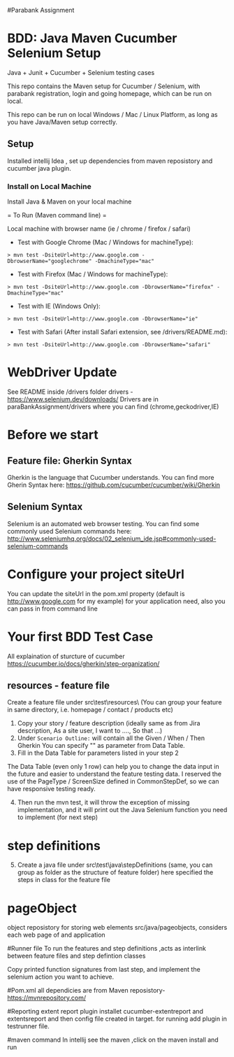 #Parabank Assignment

# BDD: Java Maven Cucumber Selenium Setup

Java + Junit + Cucumber + Selenium testing cases

This repo contains the Maven setup for Cucumber / Selenium, with parabank registration, login and going homepage, which can be run on local.

This repo can be run on local Windows / Mac / Linux Platform, as long as you have Java/Maven setup correctly.

## Setup
Installed intellij Idea ,
set up dependencies from maven reposistory and cucumber java plugin.

### Install on Local Machine

Install Java & Maven on your local machine

= To Run (Maven command line) =

Local machine with browser name (ie / chrome / firefox / safari)

- Test with Google Chrome (Mac / Windows for machineType):
```
> mvn test -DsiteUrl=http://www.google.com -DbrowserName="googlechrome" -DmachineType="mac"
```

- Test with Firefox (Mac / Windows for machineType):
```
> mvn test -DsiteUrl=http://www.google.com -DbrowserName="firefox" -DmachineType="mac"
```

- Test with IE (Windows Only):
```
> mvn test -DsiteUrl=http://www.google.com -DbrowserName="ie"
```

- Test with Safari (After install Safari extension, see /drivers/README.md):
```
> mvn test -DsiteUrl=http://www.google.com -DbrowserName="safari"
```

# WebDriver Update
See README inside /drivers folder
drivers - https://www.selenium.dev/downloads/
Drivers are in paraBankAssignment/drivers where you can find (chrome,geckodriver,IE)

# Before we start

## Feature file: Gherkin Syntax
Gherkin is the language that Cucumber understands. You can find more Gherin Syntax here:
https://github.com/cucumber/cucumber/wiki/Gherkin

## Selenium Syntax
Selenium is an automated web browser testing. You can find some commonly used Selenium commands here:
http://www.seleniumhq.org/docs/02_selenium_ide.jsp#commonly-used-selenium-commands

# Configure your project siteUrl
You can update the siteUrl in the pom.xml property (default is http://www.google.com for my example) for your application need, also you can pass in from command line

# Your first BDD Test Case
All explaination of sturcture of cucumber 
https://cucumber.io/docs/gherkin/step-organization/

## resources - feature file
Create a feature file under src\test\resources\ (You can group your feature in same directory, i.e. homepage / contact / products etc)

1. Copy your story / feature description (ideally same as from Jira description, As a site user, I want to ...., So that ...)
2. Under `Scenario Outline:` will contain all the Given / When / Then Gherkin
You can specify "<keyword>" as parameter from Data Table.
3. Fill in the Data Table for parameters listed in your step 2

The Data Table (even only 1 row) can help you to change the data input in the future and easier to understand the feature testing data. I reserved the use of the PageType / ScreenSize defined in CommonStepDef, so we can have responsive testing ready.

4. Then run the mvn test, it will throw the exception of missing implementation, and it will print out the Java Selenium function you need to implement (for next step)

# step definitions
5. Create a java file under src\test\java\stepDefinitions (same, you can group as folder as the structure of feature folder)
here specified the steps in class for the feature file

# pageObject
object reposistory for storing web elements src/java/pageobjects, considers each web page of and application

#Runner file
To run the features and step definitions ,acts as interlink between feature files and step defintion classes

Copy printed function signatures from last step, and implement the selenium action you want to achieve.

#Pom.xml
all dependicies are from Maven reposistory- https://mvnrepository.com/

#Reporting
extent report 
plugin installet cucumber-extentreport  and extentsreport and then config file created in target.
for running add plugin in testrunner file.

#maven command
In intellij see the maven ,click on the maven install and run

